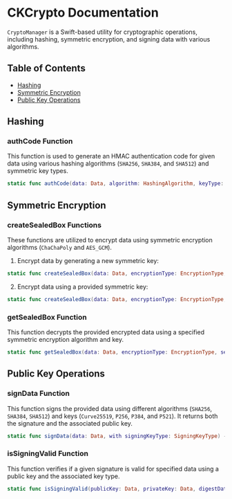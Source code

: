 
# CKCrypto Documentation

`CryptoManager` is a Swift-based utility for cryptographic operations, including hashing, symmetric encryption, and signing data with various algorithms.

## Table of Contents

- [Hashing](#hashing)
- [Symmetric Encryption](#symmetric-encryption)
- [Public Key Operations](#public-key-operations)


## Hashing

### authCode Function

This function is used to generate an HMAC authentication code for given data using various hashing algorithms (`SHA256`, `SHA384`, and `SHA512`) and symmetric key types.

```swift
static func authCode(data: Data, algorithm: HashingAlgorithm, keyType: SymmetricKeyType) -> (data: Data, secretKey: SymmetricKey)
```


## Symmetric Encryption

### createSealedBox Functions

These functions are utilized to encrypt data using symmetric encryption algorithms (`ChaChaPoly` and `AES_GCM`). 

1. Encrypt data by generating a new symmetric key:

```swift
static func createSealedBox(data: Data, encryptionType: EncryptionType, keyType: SymmetricKeyType) -> (data: Data, secretKey: SymmetricKey)?
```

2. Encrypt data using a provided symmetric key:

```swift
static func createSealedBox(data: Data, encryptionType: EncryptionType, symmetricKey: SymmetricKey) -> (data: Data, secretKey: SymmetricKey)?
```

### getSealedBox Function

This function decrypts the provided encrypted data using a specified symmetric encryption algorithm and key.

```swift
static func getSealedBox(data: Data, encryptionType: EncryptionType, secretKey: SymmetricKey) -> Data?
```


## Public Key Operations

### signData Function

This function signs the provided data using different algorithms (`SHA256`, `SHA384`, `SHA512`) and keys (`Curve25519`, `P256`, `P384`, and `P521`). It returns both the signature and the associated public key.

```swift
static func signData(data: Data, with signingKeyType: SigningKeyType) -> (privateKey: Data?, publicKey: Data)
```

### isSigningValid Function

This function verifies if a given signature is valid for specified data using a public key and the associated key type.

```swift
static func isSigningValid(publicKey: Data, privateKey: Data, digestData: Data, signingKeyType: SigningKeyType) -> Bool
```
